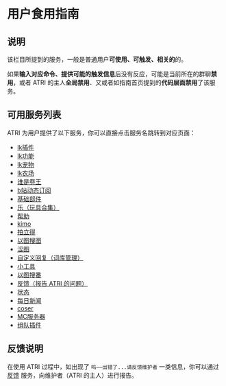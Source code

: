 # 用户食用指南

## 说明
该栏目所提到的服务，一般是普通用户**可使用、可触发、相关的**的。

如果**输入对应命令、提供可能的触发信息**后没有反应，可能是当前所在的群聊**禁用**，或者 ATRI 的主人**全局禁用**、又或者如指南首页提到的**代码层面禁用**了该服务。

## 可用服务列表
ATRI 为用户提供了以下服务，你可以直接点击服务名跳转到对应页面：

- [lk插件](../service/lkbot.md)
- [lk功能](../service/lkfunc.md)
- [lk宠物](../service/lkpet.md)
- [lk农场](../service/lkfarm.md)
- [谁是卷王](../service/anti_effort.md)
- [b站动态订阅](../service/bilibili_dynamic.md)
- [基础部件](../service/essential.md)
- [乐（玩具合集）](../service/funny.md)
- [帮助](../service/help.md)
- [kimo](../service/kimo.md)
- [拍立得](../service/polaroid.md)
- [以图搜图](../service/saucenao.md)
- [涩图](../service/setu.md)
- [自定义回复（词库管理）](../service/thesaurus.md)
- [小工具](../service/util.md)
- [以图搜番](../service/anime_search.md)
- [反馈（报告 ATRI 的问题）](../service/repo.md)
- [状态](../service/status.md)
- [每日新闻](../service/dailynews.md)
- [coser](../service/coser.md)
- [MC服务器](../service/mcserver.md)
- [组队插件](../service/team.md)

## 反馈说明
在使用 ATRI 过程中，如出现了 `呜——出错了...请反馈维护者` 一类信息，你可以通过 [反馈](../service/repo.md) 服务，向维护者（ATRI 的主人）进行报告。
